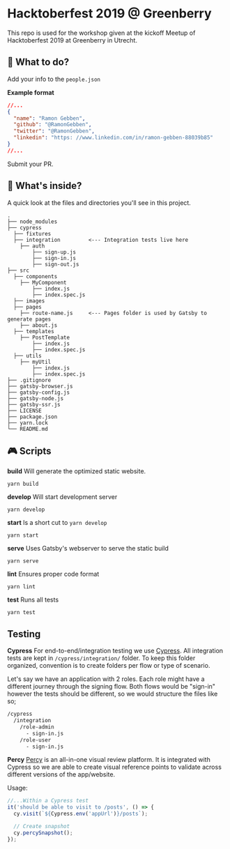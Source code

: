 # Hacktoberfest 2019 @ Greenberry

This repo is used for the workshop given at the kickoff Meetup of Hacktoberfest 2019 at Greenberry in Utrecht.

## 🤔 What to do?

Add your info to the `people.json`

**Example format**

```json
//...
{
  "name": "Ramon Gebben",
  "github": "@RamonGebben",
  "twitter": "@RamonGebben",
  "linkedin": "https: //www.linkedin.com/in/ramon-gebben-88039b85"
}
//...
```

Submit your PR.

## 🧐 What's inside?

A quick look at the files and directories you'll see in this project.

```
.
├── node_modules
├── cypress
  ├── fixtures
  ├── integration         <--- Integration tests live here
    ├── auth
        ├── sign-up.js
        ├── sign-in.js
        ├── sign-out.js
├── src
  ├── components
    ├── MyComponent
        ├── index.js
        ├── index.spec.js
  ├── images
  ├── pages
    ├── route-name.js     <--- Pages folder is used by Gatsby to generate pages
    ├── about.js
  ├── templates
    ├── PostTemplate
        ├── index.js
        ├── index.spec.js
  ├── utils
    ├── myUtil
        ├── index.js
        ├── index.spec.js
├── .gitignore
├── gatsby-browser.js
├── gatsby-config.js
├── gatsby-node.js
├── gatsby-ssr.js
├── LICENSE
├── package.json
├── yarn.lock
└── README.md
```

## 🎮 Scripts

**build**
Will generate the optimized static website.

```
yarn build
```

**develop**
Will start development server

```
yarn develop
```

**start**
Is a short cut to `yarn develop`

```
yarn start
```

**serve**
Uses Gatsby's webserver to serve the static build

```
yarn serve
```

**lint**
Ensures proper code format

```
yarn lint
```

**test**
Runs all tests

```
yarn test
```

## Testing

**Cypress**
For end-to-end/integration testing we use [Cypress](https://www.cypress.io).
All integration tests are kept in `/cypress/integration/` folder.
To keep this folder organized, convention is to create folders per flow or type of scenario.

Let's say we have an application with 2 roles. Each role might have a different journey through the signing flow.
Both flows would be "sign-in" however the tests should be different, so we would structure the files like so;

```txt
/cypress
  /integration
    /role-admin
      - sign-in.js
    /role-user
      - sign-in.js
```

**Percy**
[Percy](https://percy.io) is an all-in-one visual review platform.
It is integrated with Cypress so we are able to create visual reference points to validate across different versions of the app/website.

Usage:

```js
//...Within a Cypress test
it('should be able to visit to /posts', () => {
  cy.visit(`${Cypress.env('appUrl')}/posts`);

  // Create snapshot
  cy.percySnapshot();
});
```

